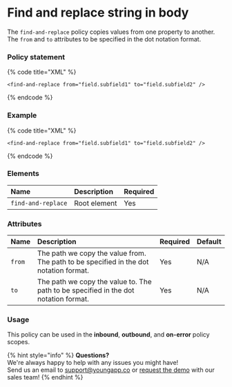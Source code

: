 # Find and replace string in body

The `find-and-replace` policy copies values from one property to another.   
The `from` and `to` attributes to be specified in the dot notation format.

### Policy statement

{% code title="XML" %}
```markup
<find-and-replace from="field.subfield1" to="field.subfield2" />
```
{% endcode %}

### Example

{% code title="XML" %}
```markup
<find-and-replace from="field.subfield1" to="field.subfield2" />
```
{% endcode %}

### Elements

| Name | Description | Required |
| :--- | :--- | :--- |
| `find-and-replace` | Root element | Yes |

### Attributes

| Name | Description | Required | Default |
| :--- | :--- | :--- | :--- |
| `from` | The path  we copy the value from.  The path to be specified in the dot notation format. | Yes | N/A |
| `to` | The path we copy the value to.  The path to be specified in the dot notation format. | Yes | N/A |

### Usage

This policy can be used in the **inbound**, **outbound**, and **on-error** policy scopes.

{% hint style="info" %}
**Questions?**   
We're always happy to help with any issues you might have!   
Send us an email to support@youngapp.co or [request the demo](https://youngapp.co/request-demo/) with our sales team!
{% endhint %}

